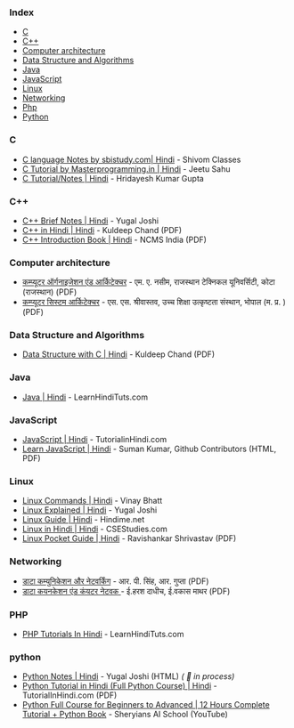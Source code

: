 ### Index

* [C](#c)
* [C++](#cpp)
* [Computer architecture](#computer-architecture)
* [Data Structure and Algorithms](#data-structure-and-algorithms)
* [Java](#java)
* [JavaScript](#javascript)
* [Linux](#linux)
* [Networking](#networking)
* [Php](#php)
* [Python](#python)


### C

* [C language Notes by sbistudy.com\| Hindi](https://www.sbistudy.com/c-language-notes-in-hindi/) - Shivom Classes
* [C Tutorial by Masterprogramming.in \| Hindi](https://masterprogramming.in/learn-c-language-tutorial-in-hindi/) - Jeetu Sahu
* [C Tutorial/Notes \| Hindi](https://programming-tutorial-hindi.blogspot.com/p/index.html) - Hridayesh Kumar Gupta


### <a id="cpp"></a>C++

* [C++ Brief Notes \| Hindi](https://ehindistudy.com/2020/12/01/cpp-notes-in-hindi/) - Yugal Joshi
* [C++ in Hindi \| Hindi](https://www.bccfalna.com/IOC-AllEBooks/CPPinHindi.pdf) - Kuldeep Chand (PDF)
* [C++ Introduction Book \| Hindi](https://ncsmindia.com/wp-content/uploads/2012/04/c++-hindi.pdf) - NCMS India (PDF)


### Computer architecture

* [कम्प्यूटर ऑर्गनाइजेशन एंड आर्किटेक्चर](https://www.aicte-india.org/sites/default/files/HINDI_BOOKS/BOOK%202.pdf) - एम. ए. नसीम, राजस्थान टेक्निकल यूनिवर्सिटी, कोटा (राजस्थान) (PDF)
* [कम्प्यूटर सिस्टम आर्किटेक्चर](https://www.aicte-india.org/sites/default/files/HINDI_BOOKS/BOOK%207.pdf) - एस. एस. श्रीवास्तव, उच्च शिक्षा उत्कृष्टता संस्थान, भोपाल (म. प्र. ) (PDF)


### Data Structure and Algorithms

* [Data Structure with C \| Hindi](http://www.bccfalna.com/IOC-AllEBooks/DSnAinHindi.pdf) - Kuldeep Chand (PDF)


### Java

* [Java \| Hindi](https://www.learnhindituts.com/java) - LearnHindiTuts.com


### JavaScript

* [JavaScript \| Hindi](https://www.tutorialinhindi.com/javascript-tutorial-hindi/) - TutorialinHindi.com
* [Learn JavaScript \| Hindi](https://javascript.sumankunwar.com.np/np) - Suman Kumar, Github Contributors (HTML, PDF)


### Linux

* [Linux Commands \| Hindi](https://ehindistudy.com/2022/06/24/linux-commands-hindi/) - Vinay Bhatt
* [Linux Explained \| Hindi](https://ehindistudy.com/2022/03/31/linux-hindi/) - Yugal Joshi
* [Linux Guide \| Hindi](https://hindime.net/linux-kya-hai-hindi/) - Hindime.net
* [Linux in Hindi \| Hindi](https://csestudies.com/linux-in-hindi/) - CSEStudies.com
* [Linux Pocket Guide \| Hindi](https://ia800305.us.archive.org/27/items/LinuxPocketGuideInHindi/LinuxPocketGuideInHindi.pdf) - Ravishankar Shrivastav (PDF)


### Networking

* [डाटा कम्युनिकेशन और नेटवर्किंग](https://www.aicte-india.org/sites/default/files/HINDI_BOOKS/BOOK%204.pdf) - आर. पी. सिंह, आर. गुप्ता (PDF)
* [ डाटा कयनकेशन एंड कंयटर नेटवक ](https://www.aicte-india.org/sites/default/files/HINDI_BOOKS/BOOK%203.pdf) -  ई.हरश दाधीच, ई.वकास माथर (PDF)


### PHP

* [PHP Tutorials In Hindi](https://www.learnhindituts.com/php) - LearnHindiTuts.com


### python

* [Python Notes \| Hindi](https://ehindistudy.com/2022/10/12/python-pdf-notes-hindi/) - Yugal Joshi (HTML) *( :construction: in process)*
* [Python Tutorial in Hindi (Full Python Course) \| Hindi](https://www.tutorialinhindi.com/wp-content/uploads/2022/01/Python-Tutorial-in-Hindi-Full-Python-Course-FREE-PDF.pdf) - TutorialInHindi.com (PDF)
* [Python Full Course for Beginners to Advanced | 12 Hours Complete Tutorial + Python Book](https://www.youtube.com/watch?v=_aWbUudZ5Yo) - Sheryians AI School (YouTube)

